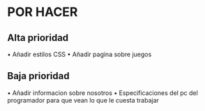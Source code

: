 # POR HACER

## Alta prioridad

• Añadir estilos CSS 
• Añadir pagina sobre juegos

## Baja prioridad

• Añadir informacion sobre nosotros
• Especificaciones del pc del programador para que vean lo que le cuesta trabajar